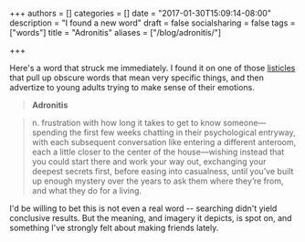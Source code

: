 +++
authors = []
categories = []
date = "2017-01-30T15:09:14-08:00"
description = "I found a new word"
draft = false
socialsharing = false
tags = ["words"]
title = "Adronitis"
aliases = ["/blog/adronitis/"]

+++

Here's a word that struck me immediately. I found it on one of those [listicles](http://thoughtcatalog.com/brianna-wiest/2016/02/40-words-for-emotions-youve-felt-but-couldnt-explain/3/)
that pull up obscure words that mean very specific things, and then advertize to
young adults trying to make sense of their emotions.

> **Adronitis**

> n. frustration with how long it takes to get to know someone—spending the first few weeks chatting in their psychological entryway, with each subsequent conversation like entering a different anteroom, each a little closer to the center of the house—wishing instead that you could start there and work your way out, exchanging your deepest secrets first, before easing into casualness, until you’ve built up enough mystery over the years to ask them where they’re from, and what they do for a living.

I'd be willing to bet this is not even a real word -- searching didn't yield
conclusive results. But the meaning, and imagery it depicts, is spot on, and something
I've strongly felt about making friends lately.